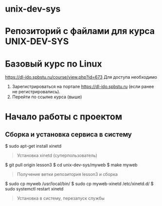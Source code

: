 # unix-dev-sys

# Репозиторий с файлами для курса UNIX-DEV-SYS

# Базовый курс по Linux
https://dl-ido.spbstu.ru/course/view.php?id=673
Для доступа необходимо 
1. Зарегистрироваться на портале https://dl-ido.spbstu.ru (если ранее не регистрировались).
2. Перейти по ссылке курса (выше)

# Начало работы с проектом

## Сборка и установка сервиса в систему

$ sudo apt-get install xinetd

> Установка xinetd (суперпользователь)

$ git pull origin lesson3
$ cd unix-dev-sys/myweb
$ make myweb


> Получение ветки репозитория lesson3 и сборка

$ sudo cp myweb /usr/local/bin/
$ sudo cp myweb-xinetd /etc/xinetd.d/
$ sudo systemctl restart xinetd


> Установка в систему, перезапуск службы